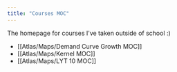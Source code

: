 ```yaml
---
title: "Courses MOC"
---
```

The homepage for courses I've taken outside of school :)

- [[Atlas/Maps/Demand Curve Growth MOC]]
- [[Atlas/Maps/Kernel MOC]]
- [[Atlas/Maps/LYT 10 MOC]]